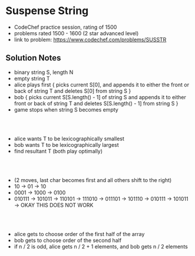 # Suspense String

* CodeChef practice session, rating of 1500
* problems rated 1500 - 1600 (2 star advanced level)
* link to problem: https://www.codechef.com/problems/SUSSTR

## Solution Notes

* binary string S, length N
* empty string T
* alice plays first { picks current S[0], and appends it to either the front or back of string T and deletes S[0] from string S }
* bob { picks current S[S.length() - 1] of string S and appends it to either front or back of string T and deletes S[S.length() - 1] from string S }
* game stops when string S becomes empty

<br> <br>

* alice wants T to be lexicographically smallest
* bob wants T to be lexicographically largest
* find resultant T (both play optimally)

<br> <br>

* (2 moves, last char becomes first and all others shift to the right)
* 10 -> 01 -> 10 
* 0001 -> 1000 -> 0100
* 010111 -> 101011 -> 110101 -> 111010 -> 011101 -> 101110 -> 010111 -> 101011 -> OKAY THIS DOES NOT WORK

<br> <br>

* alice gets to choose order of the first half of the array
* bob gets to choose order of the second half
* if n / 2 is odd, alice gets n / 2 + 1 elements, and bob gets n / 2 elements